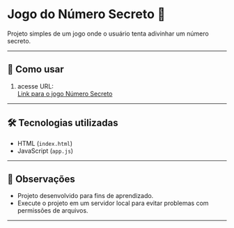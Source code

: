 # Jogo do Número Secreto 🎲

Projeto simples de um jogo onde o usuário tenta adivinhar um número secreto.

---

## 🚀 Como usar

1. acesse  URL:  
[Link para o jogo Número Secreto](https://jogo-numero-secreto-plum-ten.vercel.app/)
   

---

## 🛠 Tecnologias utilizadas

- HTML (`index.html`)  
- JavaScript (`app.js`)  

---

## 📌 Observações

- Projeto desenvolvido para fins de aprendizado.  
- Execute o projeto em um servidor local para evitar problemas com permissões de arquivos.

---

